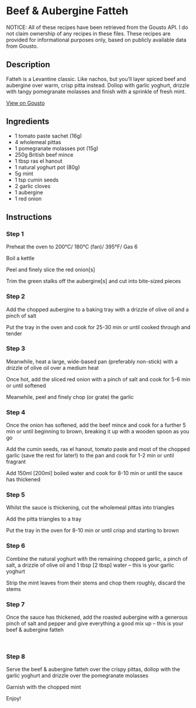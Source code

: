 # Beef & Aubergine Fatteh

NOTICE: All of these recipes have been retrieved from the Gousto API. I do not claim ownership of any recipes in these files. These recipes are provided for informational purposes only, based on publicly available data from Gousto.

## Description

Fatteh is a Levantine classic. Like nachos, but you’ll layer spiced beef and aubergine over warm, crisp pitta instead. Dollop with garlic yoghurt, drizzle with tangy pomegranate molasses and finish with a sprinkle of fresh mint.

[View on Gousto](https://www.gousto.co.uk/recipes/cookbook/beef-aubergine-fatteh)

## Ingredients

- 1 tomato paste sachet (16g)
- 4 wholemeal pittas
- 1 pomegranate molasses pot (15g)
- 250g British beef mince
- 1 tbsp ras el hanout
- 1 natural yoghurt pot (80g)
- 5g mint
- 1 tsp cumin seeds
- 2 garlic cloves
- 1 aubergine
- 1 red onion

## Instructions


### Step 1

Preheat the oven to 200°C/ 180°C (fan)/ 395°F/ Gas 6


Boil a kettle


Peel and finely slice the red onion<span class="text-danger">[s]</span>


Trim the green stalks off the aubergine<span class="text-danger">[s]</span> and cut into bite-sized pieces


### Step 2

Add the chopped aubergine to a baking tray with a drizzle of olive oil and a pinch of salt 


Put the tray in the oven and cook for 25-30 min or until cooked through and tender


### Step 3

Meanwhile, heat a large, wide-based pan (preferably non-stick) with a drizzle of olive oil over a medium heat


Once hot, add the sliced red onion with a pinch of salt and cook for 5-6 min or until softened 


Meanwhile, peel and finely chop (or grate) the garlic


### Step 4

Once the onion has softened, add the beef mince and cook for a further 5 min or until beginning to brown, breaking it up with a wooden spoon as you go


Add the cumin seeds, ras el hanout, tomato paste and most of the chopped garlic (save the rest for later!) to the pan and cook for 1-2 min or until fragrant 


Add 150ml <span class="text-danger">[200ml] </span>boiled water and cook for 8-10 min or until the sauce has thickened


### Step 5

Whilst the sauce is thickening, cut the <span class="text-highlight">wholemeal pittas</span> into triangles


Add the pitta triangles to a tray 


Put the tray in the oven for 8-10 min or until crisp and starting to brown


### Step 6

Combine the natural yoghurt with the remaining chopped garlic, a pinch of salt, a drizzle of olive oil and 1 tbsp <span class="text-danger">[2 tbsp]</span> water – this is your garlic yoghurt 


Strip the mint leaves from their stems and chop them roughly, discard the stems


### Step 7

Once the sauce has thickened, add the roasted aubergine with a generous pinch of salt and pepper and give everything a good mix up – this is your <span class="text-highlight">beef &amp; aubergine fatteh</span>


<span class="text-highlight"> </span>

### Step 8

Serve the <span class="text-highlight">beef &amp; aubergine fatteh</span> over the crispy pittas, dollop with the garlic yoghurt and drizzle over the pomegranate molasses


Garnish with the chopped mint


Enjoy!

